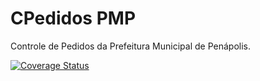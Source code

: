 # CPedidos PMP

Controle de Pedidos da Prefeitura Municipal de Penápolis.

[![Coverage Status](https://coveralls.io/repos/github/resonantic/cpedidos/badge.svg?branch=main)](https://coveralls.io/github/resonantic/cpedidos?branch=main)
